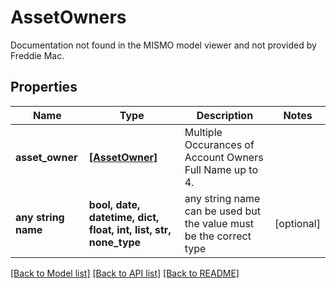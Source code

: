 # AssetOwners

Documentation not found in the MISMO model viewer and not provided by Freddie Mac.

## Properties
Name | Type | Description | Notes
------------ | ------------- | ------------- | -------------
**asset_owner** | [**[AssetOwner]**](AssetOwner.md) | Multiple Occurances of Account Owners Full Name up to 4. | 
**any string name** | **bool, date, datetime, dict, float, int, list, str, none_type** | any string name can be used but the value must be the correct type | [optional]

[[Back to Model list]](../README.md#documentation-for-models) [[Back to API list]](../README.md#documentation-for-api-endpoints) [[Back to README]](../README.md)


